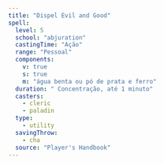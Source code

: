 ```yaml
---
title: "Dispel Evil and Good"
spell:
  level: 5
  school: "abjuration"
  castingTime: "Ação"
  range: "Pessoal"
  components:
    v: true
    s: true
    m: "água benta ou pó de prata e ferro"
  duration: " Concentração, até 1 minuto"
  casters:
    - cleric
    - paladin
  type:
    - utility
  savingThrow:
    - cha
  source: "Player's Handbook"
---
```

